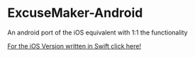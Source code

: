 # ExcuseMaker-Android
An android port of the iOS equivalent with 1:1 the functionality

[For the iOS Version written in Swift click here!](https://github.com/ptgms/ExcuseMaker)
